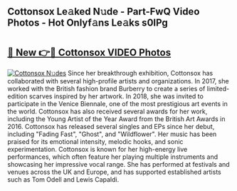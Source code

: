 ## Cottonsox Le𝚊ked N𝚞de - Part-FwQ Video Photos - Hot Onlyf𝚊ns Le𝚊ks s0IPg

# <h2><a href="http://ab12836.deff.icu/?id=Cottonsox">🔗 New 👉🔴 Cottonsox VIDEO Photos</a></h2>

[![Cottonsox N𝚞des](https://i.imgur.com/rIISA9y.gif)](http://ab12836.deff.icu/?id=Cottonsox)
Since her breakthrough exhibition, Cottonsox has collaborated with several high-profile artists and organizations. In 2017, she worked with the British fashion brand Burberry to create a series of limited-edition scarves inspired by her artwork. In 2018, she was invited to participate in the Venice Biennale, one of the most prestigious art events in the world. Cottonsox has also received several awards for her work, including the Young Artist of the Year Award from the British Art Awards in 2016. Cottonsox has released several singles and EPs since her debut, including "Fading Fast", "Ghost", and "Wildflower". Her music has been praised for its emotional intensity, melodic hooks, and sonic experimentation. Cottonsox is known for her high-energy live performances, which often feature her playing multiple instruments and showcasing her impressive vocal range. She has performed at festivals and venues across the UK and Europe, and has supported established artists such as Tom Odell and Lewis Capaldi.
